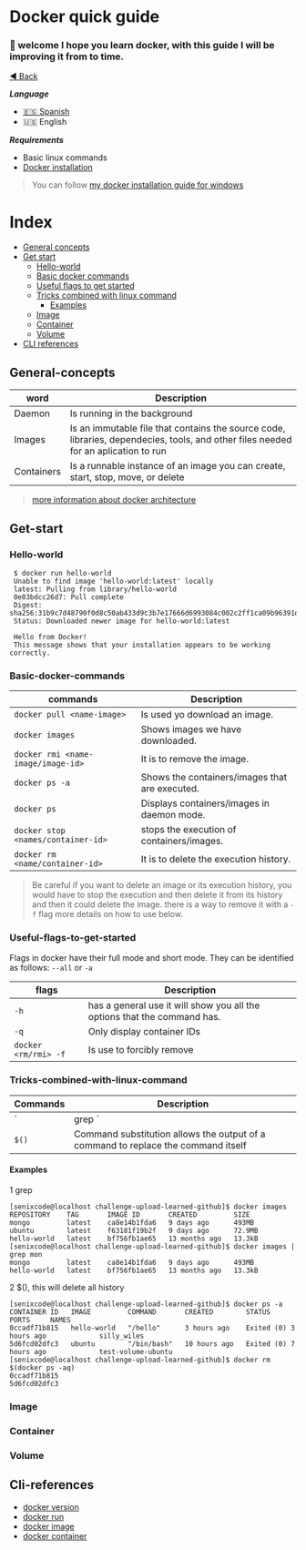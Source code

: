 # Docker quick guide
### :wave: welcome I hope you learn docker, with this guide I will be improving it from to time.
[:arrow_backward: Back](../README.md)

***Language***
- [🇪🇸 Spanish](./README.es.md)
- 🇺🇸 English

***Requirements***
- Basic linux commands
- [Docker installation](https://docs.docker.com/get-docker/)

> You can follow [my docker installation guide for windows](./docker-installation-windows.md)
# Index
- [General concepts](##General-concepts)
- [Get start](##Get-start)
  - [Hello-world](###Hello-world)
  - [Basic docker commands](###Basic-docker-commands)
  - [Useful flags to get started](###Useful-flags-to-get-started)
  - [Tricks combined with linux command](###Tricks-combined-with-linux-command)
    - [Examples](###Examples)
  - [Image](###Image)
  - [Container](###Containers)
  - [Volume](###Volume)
- [CLI references](##Cli-references)

## General-concepts
| word | Description |
| --- | --- |
| Daemon | Is running in the background |
|Images | Is an immutable file that contains the source code, libraries, dependecies, tools, and other files needed for an aplication to run |
| Containers | Is a runnable instance of an image you can create, start, stop, move, or delete |

> [more information about docker architecture](https://docs.docker.com/get-started/overview/#docker-architecture)

## Get-start

### Hello-world
```
 $ docker run hello-world
 Unable to find image 'hello-world:latest' locally
 latest: Pulling from library/hello-world
 0e03bdcc26d7: Pull complete 
 Digest: sha256:31b9c7d48790f0d8c50ab433d9c3b7e17666d6993084c002c2ff1ca09b96391d
 Status: Downloaded newer image for hello-world:latest

 Hello from Docker!
 This message shows that your installation appears to be working correctly.
```
### Basic-docker-commands
| commands | Description |
| --- | --- |
|`docker pull <name-image>` | Is used yo download an image. |
|`docker images` | Shows images we have downloaded. |
|`docker rmi <name-image/image-id>` | It is to remove the image. |
|`docker ps -a`| Shows the containers/images that are executed. |
|`docker ps`| Displays containers/images in daemon mode. |
|`docker stop <names/container-id>` | stops the execution of containers/images. |
|`docker rm <name/container-id>`| It is to delete the execution history. |

> Be careful if you want to delete an image or its execution history, you would have to stop the execution and then delete it from its history and then it could delete the image. there is a way to remove it with a `-f` flag more details on how to use below.

### Useful-flags-to-get-started
Flags in docker have their full mode and short mode.
They can be identified as follows: `--all` or `-a`

| flags | Description |
| --- | --- |
|`-h` | has a general use it will show you all the options that the command has.|
|`-q` | Only display container IDs|
|`docker <rm/rmi> -f` | Is use to forcibly remove |

### Tricks-combined-with-linux-command

| Commands | Description |
| --- | --- |
|`| grep <keyword>` | To filter.|
|`$()` | Command substitution allows the output of a command to replace the command itself | 

#### Examples
1 grep
```
[senixcode@localhost challenge-upload-learned-github]$ docker images 
REPOSITORY    TAG       IMAGE ID       CREATED         SIZE
mongo         latest    ca8e14b1fda6   9 days ago      493MB
ubuntu        latest    f63181f19b2f   9 days ago      72.9MB
hello-world   latest    bf756fb1ae65   13 months ago   13.3kB
[senixcode@localhost challenge-upload-learned-github]$ docker images | grep mon
mongo         latest    ca8e14b1fda6   9 days ago      493MB
hello-world   latest    bf756fb1ae65   13 months ago   13.3kB
```
2 $(), this will delete all history
```
[senixcode@localhost challenge-upload-learned-github]$ docker ps -a
CONTAINER ID   IMAGE         COMMAND       CREATED        STATUS                   PORTS     NAMES
0ccadf71b815   hello-world   "/hello"      3 hours ago    Exited (0) 3 hours ago             silly_wiles
5d6fcd02dfc3   ubuntu        "/bin/bash"   10 hours ago   Exited (0) 7 hours ago             test-volume-ubuntu
[senixcode@localhost challenge-upload-learned-github]$ docker rm $(docker ps -aq)
0ccadf71b815
5d6fcd02dfc3
```
### Image
### Container
### Volume
## Cli-references
- [docker version](https://docs.docker.com/engine/reference/commandline/version/) 
- [docker run](https://docs.docker.com/engine/reference/commandline/run/) 
- [docker image](https://docs.docker.com/engine/reference/commandline/image/) 
- [docker container](https://docs.docker.com/engine/reference/commandline/container/) 

